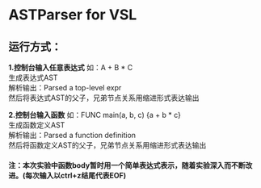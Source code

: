 ASTParser for VSL
 =====================

## 运行方式：
**1.控制台输入任意表达式**
如：A + B * C  
生成表达式AST  
解析输出：Parsed a top-level expr  
然后将表达式AST的父子，兄弟节点关系用缩进形式表达输出  

**2.控制台输入函数**
如：FUNC main(a, b, c) {a + b * c}  
生成函数定义AST  
解析输出：Parsed a function definition  
然后将函数定义AST的父子，兄弟节点关系用缩进形式表达输出  

#### 注：本次实验中函数body暂时用一个简单表达式表示，随着实验深入而不断改进。(每次输入以ctrl+z结尾代表EOF)
